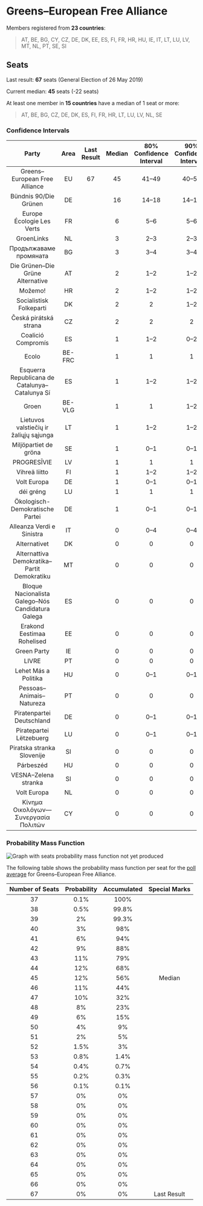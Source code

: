 # Greens–European Free Alliance

Members registered from **23 countries**:

> AT, BE, BG, CY, CZ, DE, DK, EE, ES, FI, FR, HR, HU, IE, IT, LT, LU, LV, MT, NL, PT, SE, SI

## Seats

Last result: **67** seats (General Election of 26 May 2019)

Current median: **45** seats (-22 seats)

At least one member in **15 countries** have a median of 1 seat or more:

> AT, BE, BG, CZ, DE, DK, ES, FI, FR, HR, LT, LU, LV, NL, SE

### Confidence Intervals

| Party | Area | Last Result | Median | 80% Confidence Interval | 90% Confidence Interval | 95% Confidence Interval | 99% Confidence Interval |
|:-----:|:----:|:-----------:|:------:|:-----------------------:|:-----------------------:|:-----------------------:|:-----------------------:|
| Greens–European Free Alliance | EU | 67 | 45 | 41–49 | 40–51 | 40–52 | 38–54 |
| Bündnis 90/Die Grünen | DE | | 16 | 14–18 | 14–19 | 14–20 | 13–20 |
| Europe Écologie Les Verts | FR | | 6 | 5–6 | 5–6 | 5–7 | 4–7 |
| GroenLinks | NL | | 3 | 2–3 | 2–3 | 2–3 | 2–3 |
| Продължаваме промяната | BG | | 3 | 3–4 | 3–4 | 3–4 | 3–4 |
| Die Grünen–Die Grüne Alternative | AT | | 2 | 1–2 | 1–2 | 1–2 | 1–2 |
| Možemo! | HR | | 2 | 1–2 | 1–2 | 1–2 | 1–2 |
| Socialistisk Folkeparti | DK | | 2 | 2 | 1–2 | 1–2 | 1–2 |
| Česká pirátská strana | CZ | | 2 | 2 | 2 | 2–3 | 2–3 |
| Coalició Compromís | ES | | 1 | 1–2 | 0–2 | 0–2 | 0–2 |
| Ecolo | BE-FRC | | 1 | 1 | 1 | 1 | 1–2 |
| Esquerra Republicana de Catalunya–Catalunya Sí | ES | | 1 | 1–2 | 1–2 | 0–2 | 0–3 |
| Groen | BE-VLG | | 1 | 1 | 1–2 | 1–2 | 1–2 |
| Lietuvos valstiečių ir žaliųjų sąjunga | LT | | 1 | 1–2 | 1–2 | 1–2 | 1–3 |
| Miljöpartiet de gröna | SE | | 1 | 0–1 | 0–1 | 0–1 | 0–1 |
| PROGRESĪVIE | LV | | 1 | 1 | 1 | 1 | 1 |
| Vihreä liitto | FI | | 1 | 1–2 | 1–2 | 1–2 | 1–2 |
| Volt Europa | DE | | 1 | 0–1 | 0–1 | 0–1 | 0–1 |
| déi gréng | LU | | 1 | 1 | 1 | 1 | 1 |
| Ökologisch-Demokratische Partei | DE | | 1 | 0–1 | 0–1 | 0–1 | 0–1 |
| Alleanza Verdi e Sinistra | IT | | 0 | 0–4 | 0–4 | 0–4 | 0–5 |
| Alternativet | DK | | 0 | 0 | 0 | 0 | 0 |
| Alternattiva Demokratika–Partit Demokratiku | MT | | 0 | 0 | 0 | 0 | 0 |
| Bloque Nacionalista Galego–Nós Candidatura Galega | ES | | 0 | 0 | 0 | 0 | 0–1 |
| Erakond Eestimaa Rohelised | EE | | 0 | 0 | 0 | 0 | 0 |
| Green Party | IE | | 0 | 0 | 0 | 0 | 0 |
| LIVRE | PT | | 0 | 0 | 0 | 0 | 0 |
| Lehet Más a Politika | HU | | 0 | 0–1 | 0–1 | 0–1 | 0–1 |
| Pessoas–Animais–Natureza | PT | | 0 | 0 | 0 | 0–1 | 0–1 |
| Piratenpartei Deutschland | DE | | 0 | 0–1 | 0–1 | 0–1 | 0–1 |
| Piratepartei Lëtzebuerg | LU | | 0 | 0–1 | 0–1 | 0–1 | 0–1 |
| Piratska stranka Slovenije | SI | | 0 | 0 | 0 | 0 | 0 |
| Párbeszéd | HU | | 0 | 0 | 0 | 0 | 0–1 |
| VESNA–Zelena stranka | SI | | 0 | 0 | 0 | 0 | 0 |
| Volt Europa | NL | | 0 | 0 | 0 | 0 | 0 |
| Κίνημα Οικολόγων—Συνεργασία Πολιτών | CY | | 0 | 0 | 0 | 0 | 0 |

### Probability Mass Function

![Graph with seats probability mass function not yet produced](average-2023-03-31-seats-pmf-greens–europeanfreealliance.png "Seats Probability Mass Function")

The following table shows the probability mass function per seat for the [poll average](average-2023-03-31.html) for Greens–European Free Alliance.

| Number of Seats | Probability | Accumulated | Special Marks |
|:---------------:|:-----------:|:-----------:|:-------------:|
| 37 | 0.1% | 100% |  |
| 38 | 0.5% | 99.8% |  |
| 39 | 2% | 99.3% |  |
| 40 | 3% | 98% |  |
| 41 | 6% | 94% |  |
| 42 | 9% | 88% |  |
| 43 | 11% | 79% |  |
| 44 | 12% | 68% |  |
| 45 | 12% | 56% | Median |
| 46 | 11% | 44% |  |
| 47 | 10% | 32% |  |
| 48 | 8% | 23% |  |
| 49 | 6% | 15% |  |
| 50 | 4% | 9% |  |
| 51 | 2% | 5% |  |
| 52 | 1.5% | 3% |  |
| 53 | 0.8% | 1.4% |  |
| 54 | 0.4% | 0.7% |  |
| 55 | 0.2% | 0.3% |  |
| 56 | 0.1% | 0.1% |  |
| 57 | 0% | 0% |  |
| 58 | 0% | 0% |  |
| 59 | 0% | 0% |  |
| 60 | 0% | 0% |  |
| 61 | 0% | 0% |  |
| 62 | 0% | 0% |  |
| 63 | 0% | 0% |  |
| 64 | 0% | 0% |  |
| 65 | 0% | 0% |  |
| 66 | 0% | 0% |  |
| 67 | 0% | 0% | Last Result |


